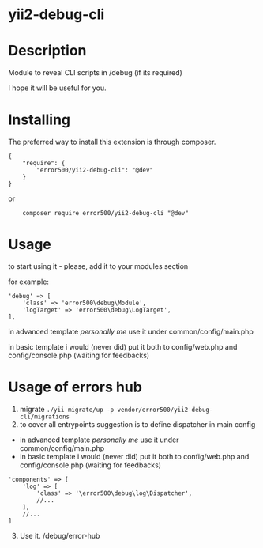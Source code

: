 # yii2-debug-cli

Description
======

Module to reveal CLI scripts in /debug (if its required)

I hope it will be useful for you.


Installing
======
The preferred way to install this extension is through composer.

```
{
	"require": {
	    "error500/yii2-debug-cli": "@dev"
    }
}
```

or

```
	composer require error500/yii2-debug-cli "@dev"
```

Usage
======

to start using it - please, add it to your modules section

for example:
```
'debug' => [
    'class' => 'error500\debug\Module',
    'logTarget' => 'error500\debug\LogTarget',
],
```
in advanced template *personally me* use it under common/config/main.php

in basic template i would (never did) put it both to config/web.php and config/console.php (waiting for feedbacks)

Usage of errors hub
======
1. migrate
 `./yii migrate/up -p vendor/error500/yii2-debug-cli/migrations`
2. to cover all entrypoints suggestion is to define dispatcher in main config
- in advanced template *personally me* use it under common/config/main.php
- in basic template i would (never did) put it both to config/web.php and config/console.php (waiting for feedbacks)
```
'components' => [
    'log' => [
        'class' => '\error500\debug\log\Dispatcher',
        //...
    ],
    //...
]
```
3. Use it. /debug/error-hub
